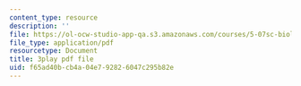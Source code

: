 ```yaml
---
content_type: resource
description: ''
file: https://ol-ocw-studio-app-qa.s3.amazonaws.com/courses/5-07sc-biological-chemistry-i-fall-2013/f65ad40bcb4a04e792826047c295b82e_ziJc5pSF5aM.pdf
file_type: application/pdf
resourcetype: Document
title: 3play pdf file
uid: f65ad40b-cb4a-04e7-9282-6047c295b82e
---
```

